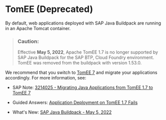 <!-- loioa9590c2f5ebc4d1586d9f0f53a60cfdc -->

# TomEE \(Deprecated\)

By default, web applications deployed with SAP Java Buildpack are running in an Apache Tomcat container.

> ### Caution:  
> Effective **May 5, 2022**, Apache TomEE 1.7 is no longer supported by SAP Java Buildpack for the SAP BTP, Cloud Foundry environment. TomEE was removed from the buildpack with version 1.53.0.

We recommend that you switch to [TomEE 7](tomee-7-79c039a.md) and migrate your applications accordingly. For more information, see:

-   SAP Note: [3214025 - Migrating Java Applications from TomEE 1.7 to TomEE 7](https://launchpad.support.sap.com/#/notes/3214025)

-   Guided Answers: [Application Deployment on TomEE 1.7 Fails](https://ga.support.sap.com/dtp/viewer/#/tree/3254/actions/51226:51219:51215/?version=current)

-   What's New: [SAP Java Buildpack - May 5, 2022](https://help.sap.com/whats-new/cf0cb2cb149647329b5d02aa96303f56?Component=SAP%2520Java%2520Buildpack&Valid_as_Of=2022-05-01%253A2022-05-05)



